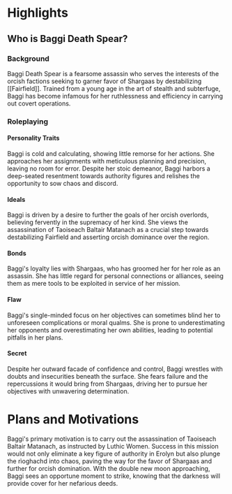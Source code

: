 # Highlights
## Who is Baggi Death Spear?
### Background
Baggi Death Spear is a fearsome assassin who serves the interests of the orcish factions seeking to garner favor of Shargaas by destabilizing [[Fairfield]]. Trained from a young age in the art of stealth and subterfuge, Baggi has become infamous for her ruthlessness and efficiency in carrying out covert operations.
### Roleplaying
#### Personality Traits
Baggi is cold and calculating, showing little remorse for her actions. She approaches her assignments with meticulous planning and precision, leaving no room for error. Despite her stoic demeanor, Baggi harbors a deep-seated resentment towards authority figures and relishes the opportunity to sow chaos and discord.
#### Ideals
Baggi is driven by a desire to further the goals of her orcish overlords, believing fervently in the supremacy of her kind. She views the assassination of Taoiseach Baltair Matanach as a crucial step towards destabilizing Fairfield and asserting orcish dominance over the region.
#### Bonds
Baggi's loyalty lies with Shargaas, who has groomed her for her role as an assassin. She has little regard for personal connections or alliances, seeing them as mere tools to be exploited in service of her mission.
#### Flaw
Baggi's single-minded focus on her objectives can sometimes blind her to unforeseen complications or moral qualms. She is prone to underestimating her opponents and overestimating her own abilities, leading to potential pitfalls in her plans.
#### Secret
Despite her outward facade of confidence and control, Baggi wrestles with doubts and insecurities beneath the surface. She fears failure and the repercussions it would bring from Shargaas, driving her to pursue her objectives with unwavering determination.
# Plans and Motivations
Baggi's primary motivation is to carry out the assassination of Taoiseach Baltair Matanach, as instructed by Luthic Women. Success in this mission would not only eliminate a key figure of authority in Erolyn but also plunge the rìoghachd into chaos, paving the way for the favor of Shargaas and further for orcish domination. With the double new moon approaching, Baggi sees an opportune moment to strike, knowing that the darkness will provide cover for her nefarious deeds.